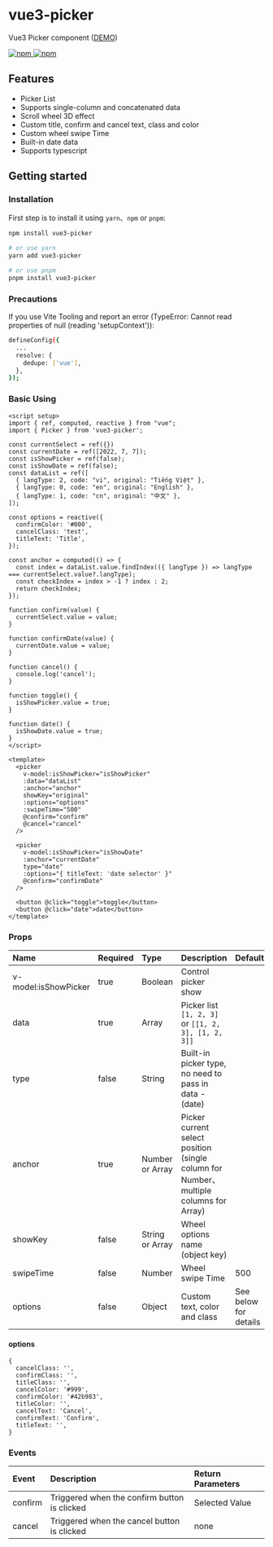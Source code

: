 # vue3-picker

Vue3 Picker component ([DEMO](https://tzuyi0817.github.io/vue3-picker/))

<p>
  <a href="https://npm-stat.com/charts.html?package=vue3-picker">
    <img src="https://img.shields.io/npm/dm/vue3-picker.svg" alt="npm"/>
  </a>
  <a href="https://www.npmjs.com/package/vue3-picker">
    <img src="https://img.shields.io/npm/v/vue3-picker.svg" alt="npm"/>
  </a>
</p>


## Features

- Picker List
- Supports single-column and concatenated data
- Scroll wheel 3D effect
- Custom title, confirm and cancel text, class and color
- Custom wheel swipe Time
- Built-in date data
- Supports typescript

## Getting started

### Installation

First step is to install it using `yarn`、`npm` or `pnpm`:

```bash
npm install vue3-picker

# or use yarn
yarn add vue3-picker

# or use pnpm
pnpm install vue3-picker
```

### Precautions

If you use Vite Tooling and report an error (TypeError: Cannot read properties of null (reading 'setupContext')):

```bash
defineConfig({
  ...
  resolve: {
    dedupe: ['vue'],
  },
});
```

### Basic Using

```vue
<script setup>
import { ref, computed, reactive } from "vue";
import { Picker } from 'vue3-picker';

const currentSelect = ref({})
const currentDate = ref([2022, 7, 7]);
const isShowPicker = ref(false);
const isShowDate = ref(false);
const dataList = ref([
  { langType: 2, code: "vi", original: "Tiếng Việt" },
  { langType: 0, code: "en", original: "English" },
  { langType: 1, code: "cn", original: "中文" },
]);

const options = reactive({
  confirmColor: '#000',
  cancelClass: 'test',
  titleText: 'Title',
});

const anchor = computed(() => {
  const index = dataList.value.findIndex(({ langType }) => langType === currentSelect.value?.langType);
  const checkIndex = index > -1 ? index : 2;
  return checkIndex;
});

function confirm(value) {
  currentSelect.value = value;
}

function confirmDate(value) {
  currentDate.value = value;
}

function cancel() {
  console.log('cancel');
}

function toggle() {
  isShowPicker.value = true;
}

function date() {
  isShowDate.value = true;
}
</script>

<template>
  <picker 
    v-model:isShowPicker="isShowPicker"
    :data="dataList"
    :anchor="anchor"
    showKey="original"
    :options="options"
    :swipeTime="500"
    @confirm="confirm"
    @cancel="cancel"
  />

  <picker 
    v-model:isShowPicker="isShowDate"
    :anchor="currentDate"
    type="date"
    :options="{ titleText: 'date selector' }"
    @confirm="confirmDate"
  />

  <button @click="toggle">toggle</button>
  <button @click="date">date</button>
</template>
```

### Props

Name | Required | Type | Description | Default |
:--- | :--- | :--- | :--- | :--- |
v-model:isShowPicker | true | Boolean | Control picker show |
data | true | Array | Picker list `[1, 2, 3]` or `[[1, 2, 3], [1, 2, 3]]` |
type | false | String | Built-in picker type, no need to pass in data - (date) |
anchor | true | Number or Array | Picker current select position (single column for Number、 multiple columns for Array)
showKey | false | String or Array | Wheel options name (object key) |
swipeTime | false | Number | Wheel swipe Time | 500 |
options | false | Object | Custom text, color and class | See below for details |

#### options

```object
{
  cancelClass: '',
  confirmClass: '',
  titleClass: '',
  cancelColor: '#999',
  confirmColor: '#42b983',
  titleColor: '',
  cancelText: 'Cancel',
  confirmText: 'Confirm',
  titleText: '',
}
```

### Events
Event | Description | Return Parameters |
:--- | :--- | :--- |
confirm | Triggered when the confirm button is clicked | Selected Value |
cancel | Triggered when the cancel button is clicked | none |